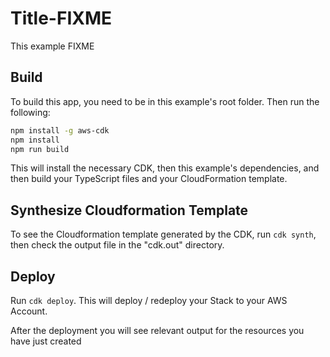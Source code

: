# Title-FIXME

This example FIXME

## Build

To build this app, you need to be in this example's root folder. Then run the following:

```bash
npm install -g aws-cdk
npm install
npm run build
```

This will install the necessary CDK, then this example's dependencies, and then build your TypeScript files and your CloudFormation template.

## Synthesize Cloudformation Template

To see the Cloudformation template generated by the CDK, run `cdk synth`, then check the output file in the "cdk.out" directory.

## Deploy

Run `cdk deploy`. This will deploy / redeploy your Stack to your AWS Account.

After the deployment you will see relevant output for the resources you have just created

